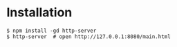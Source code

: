 # Installation

~~~
$ npm install -gd http-server
$ http-server  # open http://127.0.0.1:8080/main.html
~~~
